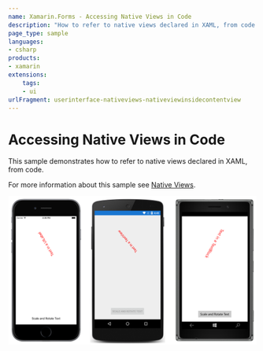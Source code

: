```yaml
---
name: Xamarin.Forms - Accessing Native Views in Code
description: "How to refer to native views declared in XAML, from code (UI)"
page_type: sample
languages:
- csharp
products:
- xamarin
extensions:
    tags:
    - ui
urlFragment: userinterface-nativeviews-nativeviewinsidecontentview
---
```

# Accessing Native Views in Code

This sample demonstrates how to refer to native views declared in XAML, from code.

For more information about this sample see [Native Views](https://docs.microsoft.com/xamarin/xamarin-forms/platform/native-views/).

![Accessing Native Views in Code application screenshot](Screenshots/01All.png "Accessing Native Views in Code application screenshot")
